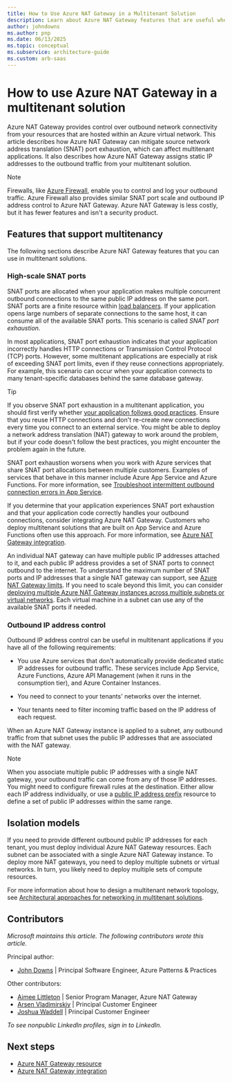 ```yaml
---
title: How to Use Azure NAT Gateway in a Multitenant Solution
description: Learn about Azure NAT Gateway features that are useful when you work with multitenant systems. See examples of how to use these features.
author: johndowns
ms.author: pnp
ms.date: 06/13/2025
ms.topic: conceptual
ms.subservice: architecture-guide
ms.custom: arb-saas
---
```


# How to use Azure NAT Gateway in a multitenant solution

Azure NAT Gateway provides control over outbound network connectivity from your resources that are hosted within an Azure virtual network. This article describes how Azure NAT Gateway can mitigate source network address translation (SNAT) port exhaustion, which can affect multitenant applications. It also describes how Azure NAT Gateway assigns static IP addresses to the outbound traffic from your multitenant solution.

> [!NOTE]
> Firewalls, like [Azure Firewall](/azure/firewall/overview), enable you to control and log your outbound traffic. Azure Firewall also provides similar SNAT port scale and outbound IP address control to Azure NAT Gateway. Azure NAT Gateway is less costly, but it has fewer features and isn't a security product.

## Features that support multitenancy

The following sections describe Azure NAT Gateway features that you can use in multitenant solutions.

### High-scale SNAT ports

SNAT ports are allocated when your application makes multiple concurrent outbound connections to the same public IP address on the same port. SNAT ports are a finite resource within [load balancers](/azure/load-balancer/load-balancer-outbound-connections). If your application opens large numbers of separate connections to the same host, it can consume all of the available SNAT ports. This scenario is called *SNAT port exhaustion*.
 
In most applications, SNAT port exhaustion indicates that your application incorrectly handles HTTP connections or Transmission Control Protocol (TCP) ports. However, some multitenant applications are especially at risk of exceeding SNAT port limits, even if they reuse connections appropriately. For example, this scenario can occur when your application connects to many tenant-specific databases behind the same database gateway.

> [!TIP]
> If you observe SNAT port exhaustion in a multitenant application, you should first verify whether [your application follows good practices](/azure/load-balancer/troubleshoot-outbound-connection). Ensure that you reuse HTTP connections and don't re-create new connections every time you connect to an external service. You might be able to deploy a network address translation (NAT) gateway to work around the problem, but if your code doesn't follow the best practices, you might encounter the problem again in the future.

SNAT port exhaustion worsens when you work with Azure services that share SNAT port allocations between multiple customers. Examples of services that behave in this manner include Azure App Service and Azure Functions. For more information, see [Troubleshoot intermittent outbound connection errors in App Service](/azure/app-service/troubleshoot-intermittent-outbound-connection-errors).

If you determine that your application experiences SNAT port exhaustion and that your application code correctly handles your outbound connections, consider integrating Azure NAT Gateway. Customers who deploy multitenant solutions that are built on App Service and Azure Functions often use this approach. For more information, see [Azure NAT Gateway integration](/azure/app-service/networking/nat-gateway-integration).

An individual NAT gateway can have multiple public IP addresses attached to it, and each public IP address provides a set of SNAT ports to connect outbound to the internet. To understand the maximum number of SNAT ports and IP addresses that a single NAT gateway can support, see [Azure NAT Gateway limits](/azure/azure-resource-manager/management/azure-subscription-service-limits#azure-nat-gateway-limits). If you need to scale beyond this limit, you can consider [deploying multiple Azure NAT Gateway instances across multiple subnets or virtual networks](/azure/virtual-network/nat-gateway/nat-gateway-resource#performance). Each virtual machine in a subnet can use any of the available SNAT ports if needed.

### Outbound IP address control

Outbound IP address control can be useful in multitenant applications if you have all of the following requirements:

- You use Azure services that don't automatically provide dedicated static IP addresses for outbound traffic. These services include App Service, Azure Functions, Azure API Management (when it runs in the consumption tier), and Azure Container Instances.

- You need to connect to your tenants' networks over the internet.

- Your tenants need to filter incoming traffic based on the IP address of each request.

When an Azure NAT Gateway instance is applied to a subnet, any outbound traffic from that subnet uses the public IP addresses that are associated with the NAT gateway.

> [!NOTE]
> When you associate multiple public IP addresses with a single NAT gateway, your outbound traffic can come from any of those IP addresses. You might need to configure firewall rules at the destination. Either allow each IP address individually, or use a [public IP address prefix](/azure/virtual-network/ip-services/public-ip-address-prefix) resource to define a set of public IP addresses within the same range.

## Isolation models

If you need to provide different outbound public IP addresses for each tenant, you must deploy individual Azure NAT Gateway resources. Each subnet can be associated with a single Azure NAT Gateway instance. To deploy more NAT gateways, you need to deploy multiple subnets or virtual networks. In turn, you likely need to deploy multiple sets of compute resources.

For more information about how to design a multitenant network topology, see [Architectural approaches for networking in multitenant solutions](../approaches/networking.md).

## Contributors

*Microsoft maintains this article. The following contributors wrote this article.*

Principal author:

- [John Downs](https://www.linkedin.com/in/john-downs/) | Principal Software Engineer, Azure Patterns & Practices

Other contributors:

- [Aimee Littleton](https://www.linkedin.com/in/aimeelittleton) | Senior Program Manager, Azure NAT Gateway
- [Arsen Vladimirskiy](https://www.linkedin.com/in/arsenv) | Principal Customer Engineer
- [Joshua Waddell](https://www.linkedin.com/in/joshua-waddell) | Principal Customer Engineer

*To see nonpublic LinkedIn profiles, sign in to LinkedIn.*

## Next steps

- [Azure NAT Gateway resource](/azure/virtual-network/nat-gateway/nat-gateway-resource)
- [Azure NAT Gateway integration](/azure/app-service/networking/nat-gateway-integration)
